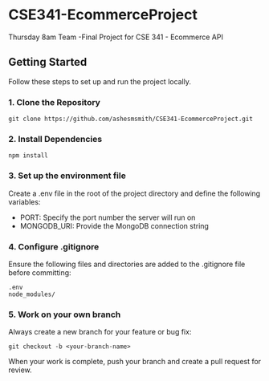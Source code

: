# CSE341-EcommerceProject
Thursday 8am Team -Final Project for CSE 341 - Ecommerce API

## Getting Started
Follow these steps to set up and run the project locally.

### 1. Clone the Repository
```
git clone https://github.com/ashesmsmith/CSE341-EcommerceProject.git
```

### 2. Install Dependencies
```
npm install
```

### 3. Set up the environment file
Create a .env file in the root of the project directory and define the following variables:
- PORT: Specify the port number the server will run on
- MONGODB_URI: Provide the MongoDB connection string

### 4. Configure .gitignore
Ensure the following files and directories are added to the .gitignore file before committing:
```
.env
node_modules/
```

### 5. Work on your own branch
Always create a new branch for your feature or bug fix:
```
git checkout -b <your-branch-name>
```
When your work is complete, push your branch and create a pull request for review.



